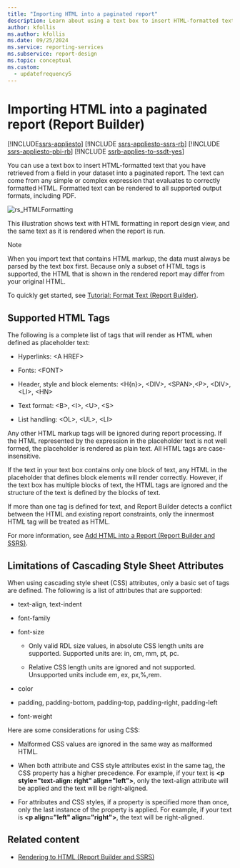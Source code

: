 ```yaml
---
title: "Importing HTML into a paginated report"
description: Learn about using a text box to insert HTML-formatted text that you have retrieved from a field in your dataset into a paginated report.
author: kfollis
ms.author: kfollis
ms.date: 09/25/2024
ms.service: reporting-services
ms.subservice: report-design
ms.topic: conceptual
ms.custom:
  - updatefrequency5
---
```

# Importing HTML into a paginated report (Report Builder)

[!INCLUDE[ssrs-appliesto](../../includes/ssrs-appliesto.md)] [!INCLUDE [ssrs-appliesto-ssrs-rb](../../includes/ssrs-appliesto-ssrs-rb.md)] [!INCLUDE [ssrs-appliesto-pbi-rb](../../includes/ssrs-appliesto-pbi-rb.md)] [!INCLUDE [ssrb-applies-to-ssdt-yes](../../includes/ssrb-applies-to-ssdt-yes.md)]

  You can use a text box to insert HTML-formatted text that you have retrieved from a field in your dataset into a paginated report. The text can come from any simple or complex expression that evaluates to correctly formatted HTML. Formatted text can be rendered to all supported output formats, including PDF.  
  
 ![rs_HTMLFormatting](../../reporting-services/report-design/media/rs-htmlformatting.gif "rs_HTMLFormatting")  
  
 This illustration shows text with HTML formatting in report design view, and the same text as it is rendered when the report is run.  
  
> [!NOTE]  
>  When you import text that contains HTML markup, the data must always be parsed by the text box first. Because only a subset of HTML tags is supported, the HTML that is shown in the rendered report may differ from your original HTML.  
  
 To quickly get started, see [Tutorial: Format Text &#40;Report Builder&#41;](../../reporting-services/tutorial-format-text-report-builder.md).  
  
## Supported HTML Tags  
 The following is a complete list of tags that will render as HTML when defined as placeholder text:  
  
-   Hyperlinks: \<A HREF>  
  
-   Fonts: \<FONT>  
  
-   Header, style and block elements: \<H{n}>, \<DIV>, \<SPAN>,\<P>, \<DIV>, \<LI>, \<HN>  
  
-   Text format: \<B>, \<I>, \<U>, \<S>  
  
-   List handling: \<OL>, \<UL>, \<LI>  
  
 Any other HTML markup tags will be ignored during report processing. If the HTML represented by the expression in the placeholder text is not well formed, the placeholder is rendered as plain text. All HTML tags are case-insensitive.  
  
 If the text in your text box contains only one block of text, any HTML in the placeholder that defines block elements will render correctly. However, if the text box has multiple blocks of text, the HTML tags are ignored and the structure of the text is defined by the blocks of text.  
  
 If more than one tag is defined for text, and Report Builder detects a conflict between the HTML and existing report constraints, only the innermost HTML tag will be treated as HTML.  
  
 For more information, see [Add HTML into a Report &#40;Report Builder and SSRS&#41;](../../reporting-services/report-design/add-html-into-a-report-report-builder-and-ssrs.md).  
  
## Limitations of Cascading Style Sheet Attributes  
 When using cascading style sheet (CSS) attributes, only a basic set of tags are defined. The following is a list of attributes that are supported:  
  
-   text-align, text-indent  
  
-   font-family  
  
-   font-size  
  
    -   Only valid RDL size values, in absolute CSS length units are supported. Supported units are: in, cm, mm, pt, pc.  
  
    -   Relative CSS length units are ignored and not supported. Unsupported units include em, ex, px,%,rem.  
  
-   color  
  
-   padding, padding-bottom, padding-top, padding-right, padding-left  
  
-   font-weight  
  
 Here are some considerations for using CSS:  
  
-   Malformed CSS values are ignored in the same way as malformed HTML.  
  
-   When both attribute and CSS style attributes exist in the same tag, the CSS property has a higher precedence. For example, if your text is **\<p style="text-align: right" align="left">**, only the text-align attribute will be applied and the text will be right-aligned.  
  
-   For attributes and CSS styles, if a property is specified more than once, only the last instance of the property is applied. For example, if your text is **\<p align="left" align="right">**, the text will be right-aligned.  
  
## Related content

- [Rendering to HTML &#40;Report Builder and SSRS&#41;](../../reporting-services/report-builder/rendering-to-html-report-builder-and-ssrs.md)
